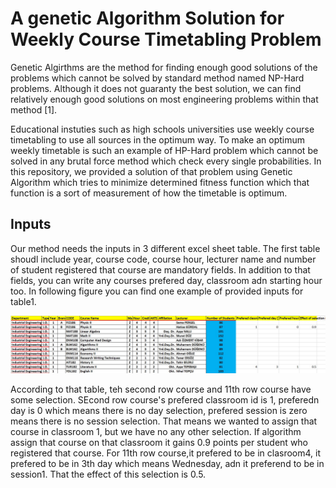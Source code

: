 # A genetic Algorithm Solution for Weekly Course Timetabling Problem

Genetic Algirthms are the method for finding enough good solutions of the problems which cannot be solved by standard method named NP-Hard problems. Although it does not guaranty the best solution, we can find relatively enough good solutions on most engineering problems within that method [1]. 

Educational instuties such as high schools universities use weekly course timetabling to use all sources in the optimum way. To make an optimum weekly timetable is such an example of HP-Hard problem which cannot be solved in any brutal force method which check every single probabilities. In this repository, we provided a solution of that problem using Genetic Algorithm which tries to minimize determined fitness function which that function is a sort of measurement of how the timetable is optimum.

## Inputs

Our method needs the inputs in 3 different excel sheet table. The first table shoudl include year, course code, course hour, lecturer name and number of student registered that course are mandatory fields. In addition to that fields, you can write any courses prefered day, classroom adn starting hour too. In following figure you can find one example of provided inputs for table1.

![Sample image](Output/courses.jpg?raw=true "Title")

According to that table, teh second row course and 11th row course have some selection. SEcond row course's prefered classroom id is 1, preferedn day is 0 which means there is no day selection, prefered session is zero means there is no session selection. That means we wanted to assign that course in classroom 1, but we have no any other selection. If algorithm assign that course on that classroom it gains 0.9 points per student who registered that course. For 11th row course,it prefered to be in clasroom4, it prefered to be in 3th day which means Wednesday, adn it preferend to be in session1. That the effect of this selection is 0.5. 

